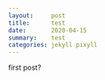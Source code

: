 ```yaml
---
layout:     post
title:      test
date:       2020-04-15
summary:    test
categories: jekyll pixyll
---
```


first post?
